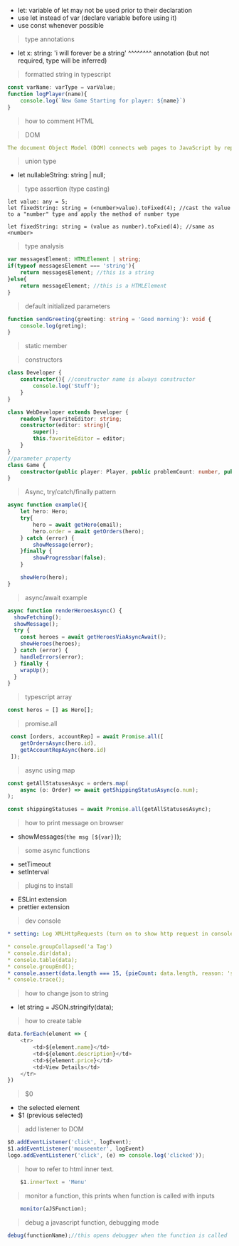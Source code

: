 * let: variable of let may not be used prior to their declaration
* use let instead of var (declare variable before using it)
* use const whenever possible

> type annotations
* let x: string: 'i will forever be a string'
        ^^^^^^^^
        annotation (but not required, type will be inferred)

> formatted string in typescript
```ts
const varName: varType = varValue;
function logPlayer(name){
    console.log(`New Game Starting for player: ${name}`)
}
```

> how to comment HTML
<!-- stuff -->

> DOM
```yaml
The document Object Model (DOM) connects web pages to JavaScript by representing the structure of a document in memory
```

> union type
* let nullableString: string | null;

> type assertion (type casting)
```
let value: any = 5;
let fixedString: string = (<number>value).toFixed(4); //cast the value to a "number" type and apply the method of number type

let fixedString: string = (value as number).toFxied(4); //same as <number>
```

> type analysis
```ts
var messagesElement: HTMLElement | string;
if(typeof messagesElement === 'string'){
    return messagesElement; //this is a string
}else{
    return messageElement; //this is a HTMLElement
}
```

> default initialized parameters
```ts
function sendGreeting(greeting: string = 'Good morning'): void {
    console.log(greting);
}
```

> static member  

> constructors  
```ts
class Developer {
    constructor(){ //constructor name is always constructor
        console.log('Stuff');
    }
}

class WebDeveloper extends Developer {
    readonly favoriteEditor: string;
    constructor(editor: string){
        super();
        this.favoriteEditor = editor;
    }
}
//parameter property
class Game {
    constructor(public player: Player, public problemCount: number, public factor: number);
}
```


> Async, try/catch/finally pattern
```ts
async function example(){
    let hero: Hero;
    try{
        hero = await getHero(email);
        hero.order = await getOrders(hero);
    } catch (error) {
        showMessage(error);
    }finally {
        showProgressbar(false);
    }

    showHero(hero);
}
```

> async/await example
```ts
async function renderHeroesAsync() {
  showFetching();
  showMessage();
  try {
    const heroes = await getHeroesViaAsyncAwait();
    showHeroes(heroes);
  } catch (error) {
    handleErrors(error);
  } finally {
    wrapUp();
  }
}
```

> typescript array
```ts
const heros = [] as Hero[];
```

> promise.all
```ts
 const [orders, accountRep] = await Promise.all([
    getOrdersAsync(hero.id),
    getAccountRepAsync(hero.id)
 ]);
```

> async using map
```ts
const getAllStatusesAsyc = orders.map(
    async (o: Order) => await getShippingStatusAsync(o.num);
);

const shippingStatuses = await Promise.all(getAllStatusesAsync);
```


> how to print message on browser
* showMessages(`the msg [${var}]`);


> some async functions
* setTimeout
* setInterval


> plugins to install
* ESLint extension
* prettier extension

> dev console
```yaml
* setting: Log XMLHttpRequests (turn on to show http request in console)

* console.groupCollapsed('a Tag')
* console.dir(data);
* console.table(data);
* console.groupEnd();
* console.assert(data.length === 15, {pieCount: data.length, reason: 'some msg'});
* console.trace();
```

> how to change json to string
* let string = JSON.stringify(data);

> how to create table
```js
data.forEach(element => {
    <tr>
        <td>${element.name}</td>
        <td>${element.description}</td>
        <td>${element.price}</td>
        <td>View Details</td>
    </tr>
})
```

> $0  
* the selected element
* $1 (previous selected)

> add listener to DOM
```js
$0.addEventListener('click', logEvent);
$1.addEventListener('mouseenter', logEvent)
logo.addEventListener('click', (e) => console.log('clicked'));
```

> how to refer to html inner text.
```js
    $1.innerText = 'Menu'
```

> monitor a function, this prints when function is called with inputs
```js
    monitor(aJSFunction);
```

> debug a javascript function, debugging mode
```js
debug(functionName);//this opens debugger when the function is called
```